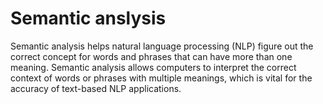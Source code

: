 # Semantic anslysis

Semantic analysis helps natural language processing (NLP) figure out the correct concept for words and phrases that can have more than one meaning. Semantic analysis allows computers to interpret the correct context of words or phrases with multiple meanings, which is vital for the accuracy of text-based NLP applications. 
